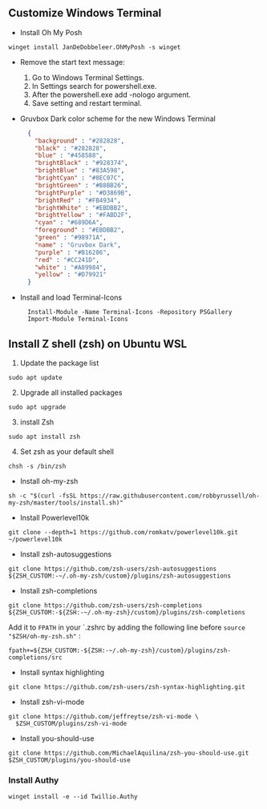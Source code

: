 ## Customize Windows Terminal

- Install Oh My Posh

````shell
winget install JanDeDobbeleer.OhMyPosh -s winget
````

- Remove the start text message:
    1. Go to Windows Terminal Settings.
    2. In Settings search for powershell.exe.
    3. After the powershell.exe add -nologo argument.
    4. Save setting and restart terminal.


- Gruvbox Dark color scheme for the new Windows Terminal

  ```json
    {
      "background" : "#282828",
      "black" : "#282828",
      "blue" : "#458588",
      "brightBlack" : "#928374",
      "brightBlue" : "#83A598",
      "brightCyan" : "#8EC07C",
      "brightGreen" : "#B8BB26",
      "brightPurple" : "#D3869B",
      "brightRed" : "#FB4934",
      "brightWhite" : "#EBDBB2",
      "brightYellow" : "#FABD2F",
      "cyan" : "#689D6A",
      "foreground" : "#EBDBB2",
      "green" : "#98971A",
      "name" : "Gruvbox Dark",
      "purple" : "#B16286",
      "red" : "#CC241D",
      "white" : "#A89984",
      "yellow" : "#D79921"
    }
    ```


- Install and load Terminal-Icons

  ```shell
    Install-Module -Name Terminal-Icons -Repository PSGallery  
    Import-Module Terminal-Icons
    ```

## Install Z shell (zsh) on Ubuntu WSL

1. Update the package list

```shell
sudo apt update
```

2. Upgrade all installed packages

```shell
sudo apt upgrade
```

3. install Zsh

```shell
sudo apt install zsh
```

4. Set zsh as your default shell

```shell
chsh -s /bin/zsh
```

- Install oh-my-zsh

```shell
sh -c "$(curl -fsSL https://raw.githubusercontent.com/robbyrussell/oh-my-zsh/master/tools/install.sh)"
```

- Install Powerlevel10k

```shell
git clone --depth=1 https://github.com/romkatv/powerlevel10k.git ~/powerlevel10k
```

- Install zsh-autosuggestions

```shell
git clone https://github.com/zsh-users/zsh-autosuggestions ${ZSH_CUSTOM:-~/.oh-my-zsh/custom}/plugins/zsh-autosuggestions
```

- Install zsh-completions

```shell
git clone https://github.com/zsh-users/zsh-completions ${ZSH_CUSTOM:-${ZSH:-~/.oh-my-zsh}/custom}/plugins/zsh-completions
```

Add it to `FPATH` in your `.zshrc by adding the following line before ``source "$ZSH/oh-my-zsh.sh"`` :

```shell
fpath+=${ZSH_CUSTOM:-${ZSH:-~/.oh-my-zsh}/custom}/plugins/zsh-completions/src
```

- Install syntax highlighting

```shell
git clone https://github.com/zsh-users/zsh-syntax-highlighting.git
```

- Install zsh-vi-mode

```shell
git clone https://github.com/jeffreytse/zsh-vi-mode \
  $ZSH_CUSTOM/plugins/zsh-vi-mode
```

- Install you-should-use

```shell
git clone https://github.com/MichaelAquilina/zsh-you-should-use.git $ZSH_CUSTOM/plugins/you-should-use
```

### Install Authy

```shell
winget install -e --id Twillio.Authy
```
